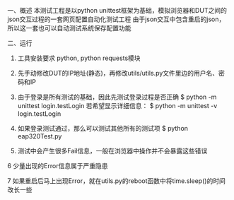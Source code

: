 一、概述
	本测试工程是以python unittest框架为基础，模拟浏览器和DUT之间的json交互过程的一套网页配置自动化测试工程
	由于json交互中包含重启的json，所以这一套也可以自动测试系统保存配置功能

二、运行
1. 	工具安装要求
	python, python requests模块

2. 	先手动修改DUT的IP地址(静态)，再修改utils/utils.py文件里边的用户名、密码和IP

3. 	由于登录是所有测试的基础，因此先测试登录过程是否正确
	$ python -m unittest login.testLogin
	若希望显示详细信息：
	$ python -m unittest -v login.testLogin

4. 	如果登录测试通过，那么可以测试其他所有的测试项
	$ python eap320Test.py

5. 	测试中会产生很多Fail信息，一般在浏览器中操作并不会暴露这些错误

6	少量出现的Error信息属于严重隐患

7	如果重启后马上出现Error，就在utils.py的reboot函数中将time.sleep()的时间改长一些
